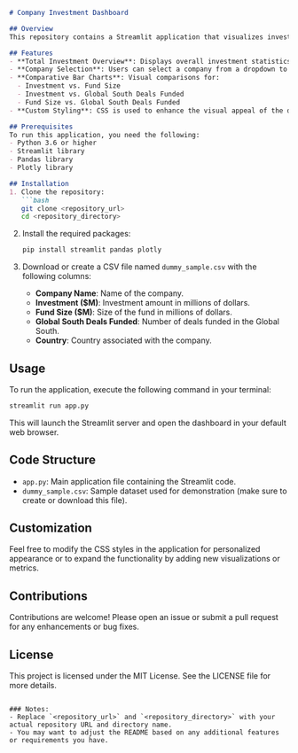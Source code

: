 

```markdown
# Company Investment Dashboard

## Overview
This repository contains a Streamlit application that visualizes investment data for various companies, focusing on key metrics such as total investment, fund size, and global south deals funded. The dashboard provides a user-friendly interface to explore and analyze company-specific investment details and comparative analytics across all companies.

## Features
- **Total Investment Overview**: Displays overall investment statistics.
- **Company Selection**: Users can select a company from a dropdown to view specific investment details.
- **Comparative Bar Charts**: Visual comparisons for:
  - Investment vs. Fund Size
  - Investment vs. Global South Deals Funded
  - Fund Size vs. Global South Deals Funded
- **Custom Styling**: CSS is used to enhance the visual appeal of the dashboard.

## Prerequisites
To run this application, you need the following:
- Python 3.6 or higher
- Streamlit library
- Pandas library
- Plotly library

## Installation
1. Clone the repository:
   ```bash
   git clone <repository_url>
   cd <repository_directory>
   ```

2. Install the required packages:
   ```bash
   pip install streamlit pandas plotly
   ```

3. Download or create a CSV file named `dummy_sample.csv` with the following columns:
   - **Company Name**: Name of the company.
   - **Investment ($M)**: Investment amount in millions of dollars.
   - **Fund Size ($M)**: Size of the fund in millions of dollars.
   - **Global South Deals Funded**: Number of deals funded in the Global South.
   - **Country**: Country associated with the company.

## Usage
To run the application, execute the following command in your terminal:
```bash
streamlit run app.py
```
This will launch the Streamlit server and open the dashboard in your default web browser.

## Code Structure
- `app.py`: Main application file containing the Streamlit code.
- `dummy_sample.csv`: Sample dataset used for demonstration (make sure to create or download this file).

## Customization
Feel free to modify the CSS styles in the application for personalized appearance or to expand the functionality by adding new visualizations or metrics.

## Contributions
Contributions are welcome! Please open an issue or submit a pull request for any enhancements or bug fixes.

## License
This project is licensed under the MIT License. See the LICENSE file for more details.
```

### Notes:
- Replace `<repository_url>` and `<repository_directory>` with your actual repository URL and directory name.
- You may want to adjust the README based on any additional features or requirements you have.
